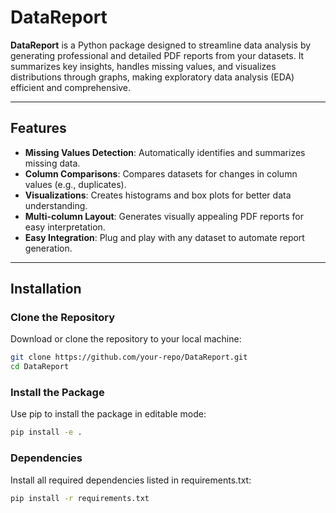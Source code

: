 # **DataReport**

**DataReport** is a Python package designed to streamline data analysis by generating professional and detailed PDF reports from your datasets. It summarizes key insights, handles missing values, and visualizes distributions through graphs, making exploratory data analysis (EDA) efficient and comprehensive.

---

## **Features**

- **Missing Values Detection**: Automatically identifies and summarizes missing data.
- **Column Comparisons**: Compares datasets for changes in column values (e.g., duplicates).
- **Visualizations**: Creates histograms and box plots for better data understanding.
- **Multi-column Layout**: Generates visually appealing PDF reports for easy interpretation.
- **Easy Integration**: Plug and play with any dataset to automate report generation.

---

## **Installation**

### **Clone the Repository**
Download or clone the repository to your local machine:

```bash
git clone https://github.com/your-repo/DataReport.git
cd DataReport
```

### **Install the Package**
Use pip to install the package in editable mode:

```bash
pip install -e .
```

### **Dependencies**
Install all required dependencies listed in requirements.txt:

```bash
pip install -r requirements.txt
```
